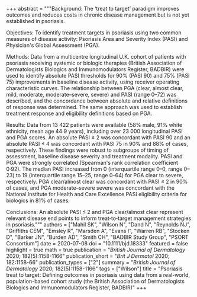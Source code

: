 +++
abstract = """Background: The ‘treat to target’ paradigm improves outcomes and reduces costs in chronic disease management but is not yet established in psoriasis.

Objectives: To identify treatment targets in psoriasis using two common measures of disease activity: Psoriasis Area and Severity Index (PASI) and Physician's Global Assessment (PGA).

Methods: Data from a multicentre longitudinal U.K. cohort of patients with psoriasis receiving systemic or biologic therapies (British Association of Dermatologists Biologics and Immunomodulators Register, BADBIR) were used to identify absolute PASI thresholds for 90% (PASI 90) and 75% (PASI 75) improvements in baseline disease activity, using receiver operating characteristic curves. The relationship between PGA (clear, almost clear, mild, moderate, moderate–severe, severe) and PASI (range 0–72) was described, and the concordance between absolute and relative definitions of response was determined. The same approach was used to establish treatment response and eligibility definitions based on PGA.

Results: Data from 13 422 patients were available (58% male, 91% white ethnicity, mean age 44·9 years), including over 23 000 longitudinal PASI and PGA scores. An absolute PASI ≤ 2 was concordant with PASI 90 and an absolute PASI ≤ 4 was concordant with PASI 75 in 90% and 88% of cases, respectively. These findings were robust to subgroups of timing of assessment, baseline disease severity and treatment modality. PASI and PGA were strongly correlated (Spearman's rank correlation coefficient 0·92). The median PASI increased from 0 (interquartile range 0–0, range 0–23) to 19 (interquartile range 15–25, range 0–64) for PGA clear to severe, respectively. PGA clear/almost clear was concordant with PASI ≤ 2 in 90% of cases, and PGA moderate–severe severe was concordant with the National Institute for Health and Care Excellence PASI eligibility criteria for biologics in 81% of cases.

Conclusions: An absolute PASI ≤ 2 and PGA clear/almost clear represent relevant disease end points to inform treat‐to‐target management strategies in psoriasis."""
authors = ["Mahil SK", "Wilson N", "Dand N", "Reynolds NJ", "Griffiths CEM", "Emsley R", "Marsden A", "Evans I", "Warren RB", "Stocken D", "Barker JN", "Burden AD", "Smith CH", "BADBIR Study Group", "PSORT Consortium"]
date = 2020-07-08
doi = "10.1111/bjd.18333"
featured = false
highlight = true
math = true
publication = "*British Journal of Dermatology* 2020; 182(5):1158-1166"
publication_short = "*Brit J Dermatol* 2020; 182:1158-66"
publication_types = ["2"]
summary = "*British Journal of Dermatology* 2020; 182(5):1158-1166"
tags = ["Wilson"]
title = "Psoriasis treat to target: Defining outcomes in psoriasis using data from a real-world, population-based cohort study (the British Association of Dermatologists Biologics and Immunomodulators Register, BADBIR)"
+++
